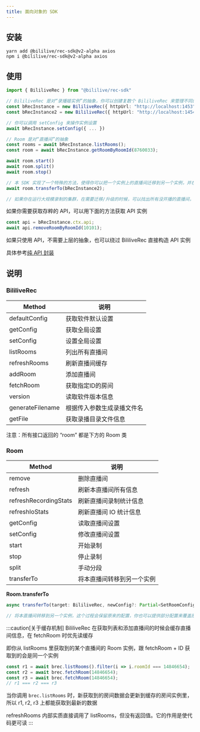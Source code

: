 ```yaml
---
title: 面向对象的 SDK
---
```


## 安装

```shell
yarn add @bililive/rec-sdk@v2-alpha axios
npm i @bililive/rec-sdk@v2-alpha axios
```

## 使用

```ts
import { BililiveRec } from "@bililive/rec-sdk"

// BililiveRec 是对“录播姬实例”的抽象，你可以创建复数个 BililiveRec 来管理不同的录播姬实例
const bRecInstance = new BililiveRec({ httpUrl: "http://localhost:1453" });
const bRecInstance2 = new BililiveRec({ httpUrl: "http://localhost:1454" });

// 你可以调用 setConfig 来操作实例设置
await bRecInstance.setConfig({ ... })

// Room 是对“直播间”的抽象
const rooms = await bRecInstance.listRooms();
const room = await bRecInstance.getRoomByRoomId(8760033);

await room.start()
await room.split()
await room.stop()

// 本 SDK 实现了一个特殊的方法，使得你可以把一个实例上的直播间迁移到另一个实例，并在迁移成功后修改 room 实例的关联关系
await room.transferTo(bRecInstance2);

// 如果你在运行大规模录制的集群，在需要迁移/升级的时候，可以找出所有没开播的直播间，用上面的方法把他们迁移到别的录播姬实例上，持续轮询，直到所有直播间都转移成功，这样可以避免丢失录播内容

```

如果你需要获取存粹的 API，可以用下面的方法获取 API 实例

```ts
const api = bRecInstance.ctx.api;
await api.removeRoomByRoomId(10101);
```

如果只使用 API，不需要上层的抽象，也可以绕过 BililiveRec 直接构造 API 实例

具体参考[纯 API 封装](../api/)

## 说明

### BililiveRec

| Method           | 说明                       |
| ---------------- | -------------------------- |
| defaultConfig    | 获取软件默认设置           |
| getConfig        | 获取全局设置               |
| setConfig        | 设置全局设置               |
| listRooms        | 列出所有直播间             |
| refreshRooms     | 刷新直播间缓存             |
| addRoom          | 添加直播间                 |
| fetchRoom        | 获取指定ID的房间           |
| version          | 读取软件版本信息           |
| generateFilename | 根据传入参数生成录播文件名 |
| getFile          | 获取录播目录文件信息       |

注意：所有接口返回的 “room” 都是下方的 Room 类

### Room

| Method                | 说明                       |
| --------------------- | -------------------------- |
| remove                | 删除直播间                 |
| refresh               | 刷新本直播间所有信息       |
| refreshRecordingStats | 刷新直播间录制统计信息     |
| refreshIoStats        | 刷新直播间 IO 统计信息     |
| getConfig             | 读取直播间设置             |
| setConfig             | 修改直播间设置             |
| start                 | 开始录制                   |
| stop                  | 停止录制                   |
| split                 | 手动分段                   |
| transferTo            | 将本直播间转移到另一个实例 |

**Room.transferTo**

```ts
async transferTo(target: BililiveRec, newConfig?: Partial<SetRoomConfig>): Promise<void>

// 将本直播间转移到另一个实例，这个过程会保留原来的配置，你也可以提供部分配置来覆盖原配置中的对应字段
```

:::caution[关于缓存机制]
BililiveRec 在获取列表和添加直播间的时候会缓存直播间信息，在 fetchRoom 时优先读缓存

即你从 listRooms 里获取到的某个直播间的 Room 实例，跟 fetchRoom + ID 获取到的会是同一个实例

```ts
const r1 = await brec.listRooms().filter(i => i.roomId === 14846654);
const r2 = await brec.fetchRoom(14846654);
const r3 = await brec.fetchRoom(14846654);
// r1 === r2 === r3
```

当你调用 `brec.listRooms` 时，新获取到的房间数据会更新到缓存的房间实例里， 所以 r1, r2, r3 上都能获取到最新的数据

refreshRooms 内部实质直接调用了 listRooms，但没有返回值。它的作用是使代码更可读
:::
